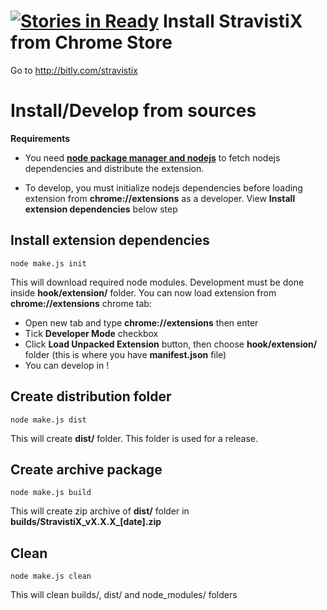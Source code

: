 [![Stories in Ready](https://badge.waffle.io/thomaschampagne/stravistix.png?label=ready&title=Ready)](http://waffle.io/thomaschampagne/stravistix)
Install StravistiX from Chrome Store
==========
Go to http://bitly.com/stravistix

Install/Develop from sources
==========
**Requirements**
* You need [**node package manager and nodejs**](http://nodejs.org/) to fetch nodejs dependencies and distribute the extension.

* To develop, you must initialize nodejs dependencies before loading extension from **chrome://extensions** as a developer. View **Install extension dependencies** below step

## Install extension dependencies
```
node make.js init
```
This will download required node modules. Development must be done inside **hook/extension/** folder.
You can now load extension from **chrome://extensions** chrome tab:

* Open new tab and type **chrome://extensions** then enter
* Tick **Developer Mode** checkbox
* Click **Load Unpacked Extension** button, then choose **hook/extension/** folder (this is where you have **manifest.json** file)
* You can develop in !

## Create distribution folder 
```
node make.js dist
```
This will create **dist/** folder. This folder is used for a release.

## Create archive package 
```
node make.js build
```
This will create zip archive of **dist/** folder in **builds/StravistiX\_vX.X.X\_[date].zip**

## Clean 
```
node make.js clean
```
This will clean builds/, dist/ and node_modules/ folders
